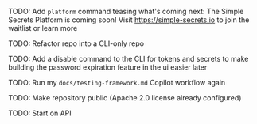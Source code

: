 TODO: Add `platform` command teasing what's coming next: The Simple Secrets Platform is coming soon! Visit https://simple-secrets.io to join the waitlist or learn more

TODO: Refactor repo into a CLI-only repo

TODO: Add a disable command to the CLI for tokens and secrets to make building the password expiration feature in the ui easier later

TODO: Run my `docs/testing-framework.md` Copilot workflow again

TODO: Make repository public (Apache 2.0 license already configured)

TODO: Start on API

